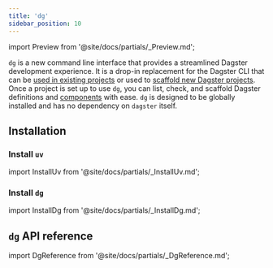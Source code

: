 ```yaml
---
title: 'dg'
sidebar_position: 10
---
```


import Preview from '@site/docs/partials/\_Preview.md';

<Preview />

`dg` is a new command line interface that provides a streamlined Dagster development experience. It is a drop-in replacement for the Dagster CLI that can be [used in existing projects](https://docs.dagster.io/guides/labs/dg/incrementally-adopting-dg/migrating-project) or used to [scaffold new Dagster projects](https://docs.dagster.io/guides/labs/dg/scaffolding-a-project). Once a project is set up to use `dg`, you can list, check, and scaffold Dagster definitions and [components](https://docs.dagster.io/guides/labs/components/) with ease. `dg` is designed to be globally installed and has no dependency on `dagster` itself.

## Installation

### Install `uv`

import InstallUv from '@site/docs/partials/\_InstallUv.md';

<InstallUv />

### Install `dg`

import InstallDg from '@site/docs/partials/\_InstallDg.md';

<InstallDg />

## `dg` API reference

import DgReference from '@site/docs/partials/\_DgReference.md';

<DgReference />
